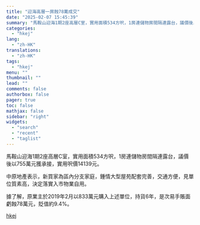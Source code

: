 ```yaml
---
title: "迎海高層一房蝕78萬成交"
date: "2025-02-07 15:45:39"
summary: "馬鞍山迎海1期2座高層C室，實用面積534方呎，1房連儲物房間隔連露台，議價後以755萬元獲承接，實..."
categories:
  - "hkej"
lang:
  - "zh-HK"
translations:
  - "zh-HK"
tags:
  - "hkej"
menu: ""
thumbnail: ""
lead: ""
comments: false
authorbox: false
pager: true
toc: false
mathjax: false
sidebar: "right"
widgets:
  - "search"
  - "recent"
  - "taglist"
---
```


馬鞍山迎海1期2座高層C室，實用面積534方呎，1房連儲物房間隔連露台，議價後以755萬元獲承接，實用呎價14139元。

中原地產表示，新買家為區內分支家庭，鍾情大型屋苑配套完善，交通方便，見單位質素高，決定落實入市物業自用。

據了解，原業主於2019年2月以833萬元購入上述單位，持貨6年，是次易手賬面虧蝕78萬元，貶值約9.4%。

[hkej](https://www2.hkej.com/instantnews/property/article/3995033/%E8%BF%8E%E6%B5%B7%E9%AB%98%E5%B1%A4%E4%B8%80%E6%88%BF%E8%9D%9578%E8%90%AC%E6%88%90%E4%BA%A4)
